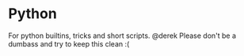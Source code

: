 # Python

For python builtins, tricks and short scripts. @derek Please don't be a dumbass and try to keep this clean :(
